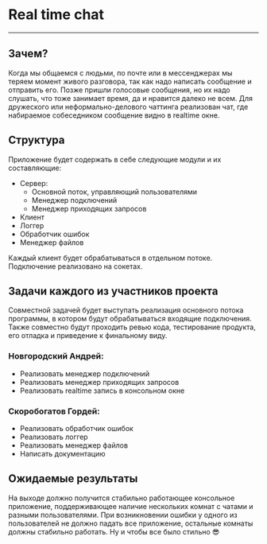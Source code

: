 # Real time chat

---

## Зачем?

Когда мы общаемся с людьми, по почте или в мессенджерах мы теряем момент живого разговора, так как надо написать сообщение и отправить его. Позже пришли голосовые сообщения, но их надо слушать, что тоже занимает время, да и нравится далеко не всем. Для дружеского или неформально-делового чаттинга реализован чат, где набираемое собеседником сообщение видно в realtime окне.

## Структура

Приложение будет содержать в себе следующие модули и их составляющие:

- Сервер:
    - Основной поток, управляющий пользователями
    - Менеджер подключений
    - Менеджер приходящих запросов
- Клиент
- Логгер
- Обработчик ошибок
- Менеджер файлов

Каждый клиент будет обрабатываться в отдельном потоке. Подключение реализовано на сокетах.

## Задачи каждого из участников проекта

Совместной задачей будет выступать реализация основного потока программы, в котором будут обрабатываться входящие подключения. Также совместно будут проходить ревью кода, тестирование продукта, его отладка и приведение к финальному виду.

### Новгородский Андрей:

- Реализовать менеджер подключений
- Реализовать менеджер приходящих запросов
- Реализовать realtime запись в консольном окне

### Скоробогатов Гордей:

- Реализовать обработчик ошибок
- Реализовать логгер
- Реализовать менеджер файлов
- Написать документацию

## Ожидаемые результаты

На выходе должно получится стабильно работающее консольное приложение, поддерживающее наличие нескольких комнат с чатами и разными пользователями. При возникновении ошибки у одного из пользователей не должно падать все приложение, остальные комнаты должны стабильно работать. Ну и чтобы все было стильно 😎
